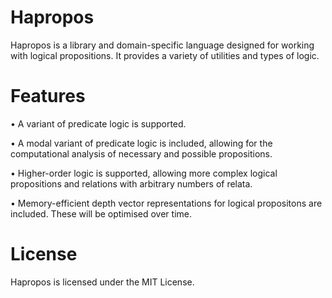 # Hapropos

Hapropos is a library and domain-specific language designed for working with logical propositions. It provides a variety of utilities and types of logic.

# Features

•	A variant of predicate logic is supported. 

•	A modal variant of predicate logic is included, allowing for the computational analysis of necessary and possible propositions.

•	Higher-order logic is supported, allowing more complex logical propositions and relations with arbitrary numbers of relata.

•	Memory-efficient depth vector representations for logical propositons are included. These will be optimised over time.

# License

Hapropos is licensed under the MIT License.

